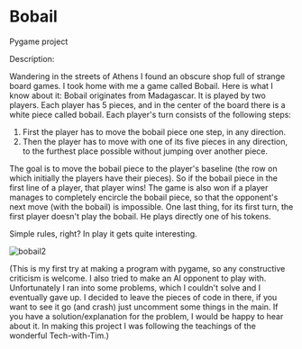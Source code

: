# Bobail
Pygame project

Description:

Wandering in the streets of Athens I found an obscure shop full of strange board games. I took home with me a game called Bobail. Here is what I know about it:
Bobail originates from Madagascar. It is played by two players. Each player has 5 pieces, and in the center of the board there is a white piece called bobail. Each player's turn consists of the following steps:
1. First the player has to move the bobail piece one step, in any direction.
2. Then the player has to move with one of its five pieces in any direction, to the furthest place possible without jumping over another piece.

The goal is to move the bobail piece to the player's baseline (the row on which initially the players have their pieces). 
So if the bobail piece in the first line of a player, that player wins!
The game is also won if a player manages to completely encircle the bobail piece, so that the opponent's next move (with the bobail) is impossible.
One last thing, for its first turn, the first player doesn't play the bobail. He plays directly one of his tokens.

Simple rules, right? In play it gets quite interesting.




![bobail2](https://user-images.githubusercontent.com/97115280/169659831-815ed931-18ce-4724-8a17-667dbe2bc525.jpg)







(This is my first try at making a program with pygame, so any constructive criticism is welcome.
I also tried to make an AI opponent to play with. Unfortunately I ran into some problems, which I couldn't solve and I eventually gave up.
I decided to leave the pieces of code in there, if you want to see it go (and crash) just uncomment some things in the main. 
If you have a solution/explanation for the problem, I would be happy to hear about it.
In making this project I was following the teachings of the wonderful Tech-with-Tim.)
